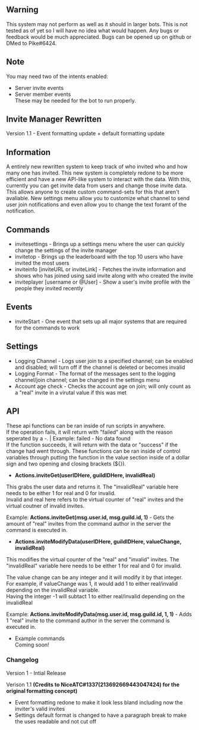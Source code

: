 ## Warning
This system may not perform as well as it should in larger bots. This is not tested as of yet so I will have no idea what would happen. Any bugs or feedback would be much appreciated. Bugs can be opened up on github or DMed to Pike#6424.  
  
## Note
You may need two of the intents enabled:
- Server invite events  
- Server member events  
These may be needed for the bot to run properly.
  
## Invite Manager Rewritten
Version 1.1 - Event formatting update + default formatting update  
  
## Information
A entirely new rewritten system to keep track of who invited who and how many one has invited. This new system is completely redone to be more efficient and have a new API-like system to interact with the data. With this, currently you can get invite data from users and change those invite data. This allows anyone to create custom command-sets for this that aren't avaliable. New settings menu allow you to customize what channel to send user join notifications and even allow you to change the text foramt of the notification.

## Commands  
- invitesettings - Brings up a settings menu where the user can quickly change the settings of the invite manager  
- invitetop - Brings up the leaderboard with the top 10 users who have invited the most users  
- inviteinfo [inviteURL or inviteLink] - Fetches the invite information and shows who has joined using said invite along with who created the invite  
- inviteplayer [username or @User] - Show a user's invite profile with the people they invited recently  

## Events  
- inviteStart - One event that sets up all major systems that are required for the commands to work  
  
## Settings
- Logging Channel - Logs user join to a specified channel; can be enabled and disabled; will turn off if the channel is deleted or becomes invalid   
- Logging Format - The format of the messages sent to the logging channel/join channel; can be changed in the settings menu  
- Account age check - Checks the account age on join; will only count as a "real" invite in a virutal value if this was met  

## API
These api functions can be ran inside of run scripts in anywhere.  
If the operation fails, it will return with "failed" along with the reason seperated by a -. | Example: failed - No data found  
If the function succeeds, it will return with the data or "success" if the change had went through. 
These functions can be ran inside of control variables through putting the function in the value section inside of a dollar sign and two opening and closing brackets (${}).  
  
- **Actions.inviteGet(userIDHere, guildIDHere, invalidReal)**  
  
This grabs the user data and returns it. The "invalidReal" variable here needs to be either 1 for real and 0 for invalid.  
Invalid and real here refers to the virtual counter of "real" invites and the virtual coutner of invalid invites.  
  
Example: **Actions.inviteGet(msg.user.id, msg.guild.id, 1)** - Gets the amount of "real" invites from the command author in the server the command is executed in.
  
- **Actions.inviteModifyData(userIDHere, guildIDHere, valueChange, invalidReal)**  
  
This modifies the virtual counter of the "real" and "invalid" invites. The "invalidReal" variable here needs to be either 1 for real and 0 for invalid.  
  
The value change can be any integer and it will modify it by that integer.   
For example, if valueChange was 1, it would add 1 to either real/invalid depending on the invalidReal variable.   
Having the integer -1 will subtact 1 to either real/invalid depending on the invalidReal  
  
Example: **Actions.inviteModifyData(msg.user.id, msg.guild.id, 1, 1)** - Adds 1 "real" invite to the command author in the server the command is executed in.  
  
- Example commands   
Coming soon!  

### Changelog
Version 1 - Intial Release  
   
Verison 1.1 **(Credits to NiceATC#1337(213692669443047424) for the original formatting concept)**  
- Event formatting redone to make it look less bland including now the inviter's valid invites  
- Settings default format is changed to have a paragraph break to make the uses readable and not cut off  

